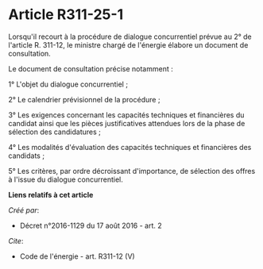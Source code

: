 # Article R311-25-1

Lorsqu'il recourt à la procédure de dialogue concurrentiel prévue au 2° de l'article R. 311-12, le ministre chargé de
l'énergie élabore un document de consultation. 

Le document de consultation précise notamment : 

1° L'objet du dialogue concurrentiel ; 

2° Le calendrier prévisionnel de la procédure ; 

3° Les exigences concernant les capacités techniques et financières du candidat ainsi que les pièces justificatives attendues
lors de la phase de sélection des candidatures ; 

4° Les modalités d'évaluation des capacités techniques et financières des candidats ; 

5° Les critères, par ordre décroissant d'importance, de sélection des offres à l'issue du dialogue concurrentiel.

**Liens relatifs à cet article**

_Créé par_:

  - Décret n°2016-1129 du 17 août 2016 - art. 2

_Cite_:

  - Code de l'énergie - art. R311-12 (V)
